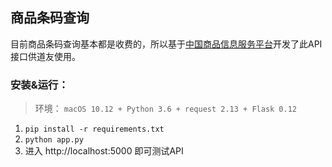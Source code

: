 ## 商品条码查询
目前商品条码查询基本都是收费的，所以基于[中国商品信息服务平台](http://www.gds.org.cn/)开发了此API接口供道友使用。

### 安装&运行：
> 环境： `macOS 10.12 + Python 3.6 + request 2.13 + Flask 0.12`
1. `pip install -r requirements.txt`
2. `python app.py`
3. 进入 http://localhost:5000 即可测试API
